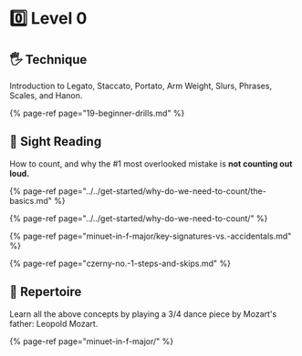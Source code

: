 # 0️⃣ Level 0

## 🖐 Technique

Introduction to Legato, Staccato, Portato, Arm Weight, Slurs, Phrases, Scales, and Hanon.

{% page-ref page="19-beginner-drills.md" %}

## 🎼 Sight Reading

How to count, and why the \#1 most overlooked mistake is **not counting out loud.** 

{% page-ref page="../../get-started/why-do-we-need-to-count/the-basics.md" %}

{% page-ref page="../../get-started/why-do-we-need-to-count/" %}

{% page-ref page="minuet-in-f-major/key-signatures-vs.-accidentals.md" %}

{% page-ref page="czerny-no.-1-steps-and-skips.md" %}



## 🎹 Repertoire

Learn all the above concepts by playing a 3/4 dance piece by Mozart's father: Leopold Mozart.

{% page-ref page="minuet-in-f-major/" %}











 

